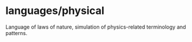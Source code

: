 # languages/physical

Language of laws of nature, simulation of physics-related terminology and patterns.